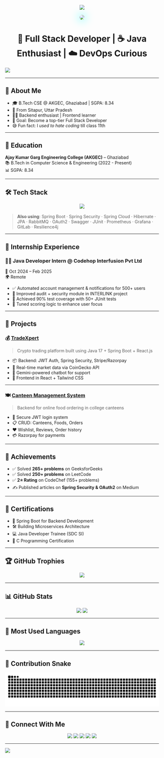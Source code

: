 <!-- 💎 Sarthak Rastogi - GitHub Profile README 💎 -->

<!-- Typing effect intro -->
<p align="center">
  <img src="https://readme-typing-svg.demolab.com?font=Fira+Code&size=24&pause=1000&center=true&vCenter=true&width=1000&lines=Hi+I'm+Sarthak+Rastogi!;Java+Backend+Developer+from+India;Spring+Boot+%7C+React+%7C+Microservices;DSA+%7C+Cloud+%7C+System+Design+Learner;Open+Source+Contributor+%F0%9F%92%AA" />
</p>

<!-- Profile picture -->
<p align="center">
  <img src="https://avatars.githubusercontent.com/u/112132250?v=4" width="160" style="border-radius: 50%; box-shadow: 0px 0px 30px #0ff;" />
</p>

<h1 align="center">🚀 Full Stack Developer | ☕ Java Enthusiast | ☁️ DevOps Curious</h1>

<img src="https://capsule-render.vercel.app/api?type=waving&color=0:0099FF,100:00FEEE&height=90&section=header&animation=twinkling"/>

---

## 🧠 About Me

- 🎓 B.Tech CSE @ AKGEC, Ghaziabad | SGPA: 8.34  
- 📍 From Sitapur, Uttar Pradesh  
- 🧑‍💻 Backend enthusiast | Frontend learner  
- 🎯 Goal: Become a top-tier Full Stack Developer  
- 😅 Fun fact: I *used to hate coding* till class 11th

---

## 🏫 Education

**Ajay Kumar Garg Engineering College (AKGEC)** – Ghaziabad  
📚 B.Tech in Computer Science & Engineering (2022 - Present)  
📊 SGPA: 8.34

---

## 🛠️ Tech Stack

<p align="center">
  <img src="https://skillicons.dev/icons?i=java,spring,react,docker,kafka,redis,postgresql,mysql,git,github,intellij,html,css" />
</p>

> **Also using**: Spring Boot · Spring Security · Spring Cloud · Hibernate · JPA · RabbitMQ · OAuth2 · Swagger · JUnit · Prometheus · Grafana · GitLab · Resilience4j

---

## 💼 Internship Experience

### 👨‍💻 Java Developer Intern @ Codehop Interfusion Pvt Ltd  
📅 Oct 2024 – Feb 2025  
🌍 Remote  

- ✅ Automated account management & notifications for 500+ users  
- 🔐 Improved audit + security module in INTERLINK project  
- 🧪 Achieved 90% test coverage with 50+ JUnit tests  
- 🧠 Tuned scoring logic to enhance user focus

---

## 🚀 Projects

### 💰 [TradeXpert](https://github.com/Sarthakverse/TradeXpert-Backend)
> Crypto trading platform built using Java 17 + Spring Boot + React.js

- 📦 Backend: JWT Auth, Spring Security, Stripe/Razorpay
- 🔗 Real-time market data via CoinGecko API
- 🤖 Gemini-powered chatbot for support
- 🎨 Frontend in React + Tailwind CSS

---

### 🍽️ [Canteen Management System](https://github.com/Sarthakverse/canteen-app-backend)
> Backend for online food ordering in college canteens

- 🔐 Secure JWT login system  
- 📋 CRUD: Canteens, Foods, Orders  
- ❤️ Wishlist, Reviews, Order history  
- 💳 Razorpay for payments

---

## 🏅 Achievements

- ✅ Solved **265+ problems** on GeeksforGeeks  
- ✅ Solved **250+ problems** on LeetCode  
- ✅ **2⭐ Rating** on CodeChef (155+ problems)  
- ✍️ Published articles on **Spring Security & OAuth2** on Medium

---

## 📜 Certifications

- 🧠 Spring Boot for Backend Development  
- 🛠️ Building Microservices Architecture  
- 💻 Java Developer Trainee (SDC SI)  
- 📘 C Programming Certification

---

## 🏆 GitHub Trophies

<p align="center">
  <img src="https://github-profile-trophy.vercel.app/?username=Sarthakverse&theme=radical&no-frame=true&column=7" />
</p>

---

## 📊 GitHub Stats

<p align="center">
  <img src="https://github-readme-stats.vercel.app/api?username=Sarthakverse&show_icons=true&theme=tokyonight&count_private=true" height="160"/>
  <img src="https://github-readme-streak-stats.herokuapp.com?user=Sarthakverse&theme=tokyonight" height="160"/>
</p>

---

## 📌 Most Used Languages

<p align="center">
  <img src="https://github-readme-stats.vercel.app/api/top-langs/?username=Sarthakverse&layout=compact&theme=tokyonight&hide_border=true" width="400"/>
</p>

---

## 🐍 Contribution Snake

<p align="center">
  <img src="https://raw.githubusercontent.com/Sarthakverse/Sarthakverse/output/snake.svg" alt=\"snake eating commits\"/>
</p>

---

## 🔗 Connect With Me

<p align="center">
  <a href="mailto:sarthakrastogi102@gmail.com"><img src="https://img.shields.io/badge/Gmail-D14836?style=for-the-badge&logo=gmail&logoColor=white"/></a>
  <a href="https://linkedin.com/in/sarthak-rastogi-47bb11256"><img src="https://img.shields.io/badge/LinkedIn-0077B5?style=for-the-badge&logo=linkedin&logoColor=white"/></a>
  <a href="https://github.com/Sarthakverse"><img src="https://img.shields.io/badge/GitHub-171515?style=for-the-badge&logo=github&logoColor=white"/></a>
  <a href="https://leetcode.com/u/rsarthak123"><img src="https://img.shields.io/badge/LeetCode-FFA116?style=for-the-badge&logo=leetcode&logoColor=black"/></a>
  <a href="https://medium.com/@rsarthakverse123"><img src="https://img.shields.io/badge/Medium-000000?style=for-the-badge&logo=medium&logoColor=white"/></a>
</p>

---

<!-- 🌊 Footer -->
<img src="https://capsule-render.vercel.app/api?type=waving&color=00FEEE&height=100&section=footer&animation=twinkling"/>
